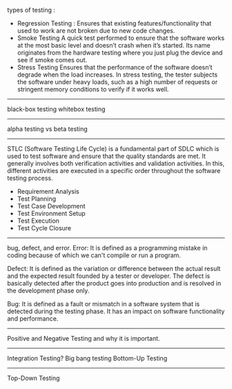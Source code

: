 types of testing : 
 - Regression Testing	: Ensures that existing features/functionality that used to work are not broken due to new code changes.
 - Smoke Testing	A quick test performed to ensure that the software works at the most basic level and doesn’t crash when it’s started. Its name originates from the hardware testing where you just plug the device and see if smoke comes out.
 - Stress Testing	Ensures that the performance of the software doesn’t degrade when the load increases. In stress testing, the tester subjects the software under heavy loads, such as a high number of requests or stringent memory conditions to verify if it works well.



---

black-box testing
whitebox testing

---
alpha testing vs beta testing

---

STLC (Software Testing Life Cycle) is a fundamental part of SDLC which is used to test software and ensure that the quality standards are met. It generally involves both verification activities and validation activities. In this, different activities are executed in a specific order throughout the software testing process. 

- Requirement Analysis 
- Test Planning 
- Test Case Development 
- Test Environment Setup 
- Test Execution 
- Test Cycle Closure 


---

bug, defect, and error.
Error: It is defined as a programming mistake in coding because of which we can't compile or run a program.  

Defect: It is defined as the variation or difference between the actual result and the expected result founded by a tester or developer. The defect is basically detected after the product goes into production and is resolved in the development phase only.  

Bug: It is defined as a fault or mismatch in a software system that is detected during the testing phase. It has an impact on software functionality and performance. 


---
Positive and Negative Testing  and why it is important.

---

Integration Testing?
Big bang testing 
Bottom-Up Testing 

---

Top-Down Testing 
